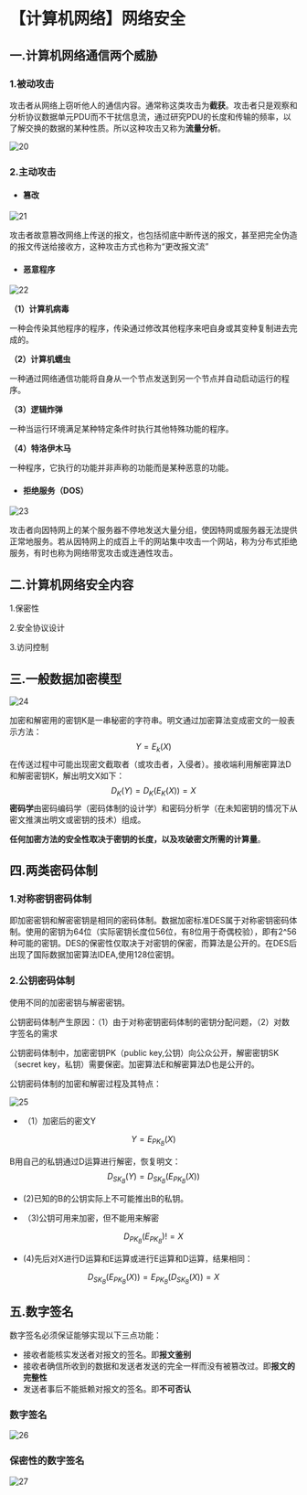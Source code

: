 # 【计算机网络】网络安全

## 一.计算机网络通信两个威胁

### 1.被动攻击

攻击者从网络上窃听他人的通信内容。通常称这类攻击为**截获**。攻击者只是观察和分析协议数据单元PDU而不干扰信息流，通过研究PDU的长度和传输的频率，以了解交换的数据的某种性质。所以这种攻击又称为**流量分析**。

![20](F:\学习专用\学习笔记\图片\20.png)

### 2.主动攻击

- #### 篡改

![21](F:\学习专用\学习笔记\图片\21.png)

攻击者故意篡改网络上传送的报文，也包括彻底中断传送的报文，甚至把完全伪造的报文传送给接收方，这种攻击方式也称为“更改报文流”

- #### 恶意程序

![22](F:\学习专用\学习笔记\图片\22.png)

**（1）计算机病毒**  

一种会传染其他程序的程序，传染通过修改其他程序来吧自身或其变种复制进去完成的。

**（2）计算机蠕虫**

一种通过网络通信功能将自身从一个节点发送到另一个节点并自动启动运行的程序。

**（3）逻辑炸弹**

一种当运行环境满足某种特定条件时执行其他特殊功能的程序。

**（4）特洛伊木马**

一种程序，它执行的功能并非声称的功能而是某种恶意的功能。

- #### 拒绝服务（DOS）

![23](F:\学习专用\学习笔记\图片\23.png)

攻击者向因特网上的某个服务器不停地发送大量分组，使因特网或服务器无法提供正常地服务。若从因特网上的成百上千的网站集中攻击一个网站，称为分布式拒绝服务，有时也称为网络带宽攻击或连通性攻击。

## 二.计算机网络安全内容

1.保密性

2.安全协议设计

3.访问控制

## 三.一般数据加密模型

![24](F:\学习专用\学习笔记\图片\24.png)

加密和解密用的密钥K是一串秘密的字符串。明文通过加密算法变成密文的一般表示方法：
$$
Y=E_k(X)
$$
在传送过程中可能出现密文截取者（或攻击者，入侵者）。接收端利用解密算法D和解密密钥K，解出明文X如下：
$$
D_K(Y)=D_K(E_K(X))=X
$$
**密码学**由密码编码学（密码体制的设计学）和密码分析学（在未知密钥的情况下从密文推演出明文或密钥的技术）组成。

**任何加密方法的安全性取决于密钥的长度，以及攻破密文所需的计算量**。

## 四.两类密码体制

### 1.对称密钥密码体制

即加密密钥和解密密钥是相同的密码体制。数据加密标准DES属于对称密钥密码体制。使用的密钥为64位（实际密钥长度位56位，有8位用于奇偶校验），即有2^56种可能的密钥。DES的保密性仅取决于对密钥的保密，而算法是公开的。在DES后出现了国际数据加密算法IDEA,使用128位密钥。

### 2.公钥密码体制

使用不同的加密密钥与解密密钥。

公钥密码体制产生原因：（1）由于对称密钥密码体制的密钥分配问题，（2）对数字签名的需求

公钥密码体制中，加密密钥PK（public key,公钥）向公众公开，解密密钥SK（secret key，私钥）需要保密。加密算法E和解密算法D也是公开的。

公钥密码体制的加密和解密过程及其特点：

![25](F:\学习专用\学习笔记\图片\25.png)

- （1）加密后的密文Y

$$
Y=E_{PK_B}(X)
$$

B用自己的私钥通过D运算进行解密，恢复明文：
$$
D_{SK_B}(Y)=D_{SK_B}(E_{PK_B}(X))
$$

-    (2)已知的B的公钥实际上不可能推出B的私钥。

- （3)公钥可用来加密，但不能用来解密

$$
D_{PK_B}(E_{PK_B})!=X
$$

-   (4)先后对X进行D运算和E运算或进行E运算和D运算，结果相同：

$$
D_{SK_B}(E_{PK_B}(X))=E_{PK_B}(D_{SK_B}(X))=X
$$

## 五.数字签名

数字签名必须保证能够实现以下三点功能：

- 接收者能核实发送者对报文的签名。即**报文鉴别**
- 接收者确信所收到的数据和发送者发送的完全一样而没有被篡改过。即**报文的完整性**
- 发送者事后不能抵赖对报文的签名。即**不可否认**

### **数字签名**

![26](F:\学习专用\学习笔记\图片\26.png)

### 保密性的数字签名

![27](F:\学习专用\学习笔记\图片\27.png)

